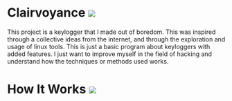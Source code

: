 <!--
![icons8-eye-48](https://github.com/Resonanc3/Clairvoyance/assets/79844632/6e384898-ae65-4181-be36-bf1358684f01)
![icons8-code-48](https://github.com/Resonanc3/Clairvoyance/assets/79844632/d5a9648a-3770-4e99-a40c-32c2f351fadb)
-->

# Clairvoyance <img src="https://github.com/Resonanc3/Clairvoyance/assets/79844632/6e384898-ae65-4181-be36-bf1358684f01">
This project is a keylogger that I made out of boredom. This was inspired through a collective ideas from the internet, and through the exploration and usage of linux tools.
This is just a basic program about keyloggers with added features. I just want to improve myself in the field of hacking and understand how the techniques or methods used works.

# How It Works <img src="https://github.com/Resonanc3/Clairvoyance/assets/79844632/d5a9648a-3770-4e99-a40c-32c2f351fadb">

